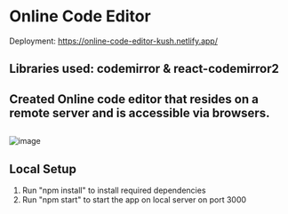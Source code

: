 # Online Code Editor 
Deployment: https://online-code-editor-kush.netlify.app/

## Libraries used: codemirror & react-codemirror2
## Created Online code editor that resides on a remote server and is accessible via browsers.
##
![image](https://user-images.githubusercontent.com/67098940/147870765-801f37d4-c544-4124-92ff-e59e2943db91.png)




## Local Setup
1. Run "npm install" to install required dependencies
2. Run "npm start" to start the app on local server on port 3000
